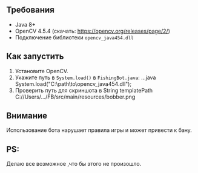 ## Требования
- Java 8+
- OpenCV 4.5.4 (скачать: https://opencv.org/releases/page/2/)
- Подключение библиотеки `opencv_java454.dll`

## Как запустить
1. Установите OpenCV.
2. Укажите путь в `System.load()` в `FishingBot.java`:
...java
System.load("C:\\path\\to\\opencv_java454.dll");
3. Проверить путь для скриншота в String templatePath
    C://Users/.../FB/src/main/resources/bobber.png
## Внимание
Использование бота  нарушает правила игры и может привести к бану.
## PS:
Делаю все возможное ,что бы этого не произошло.
